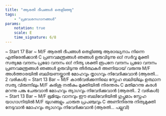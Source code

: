 ```yaml
---
title: "ആരതി ദീപങ്ങൾ തെളിഞ്ഞു"
tags:
    - "പ്രവേശനഗാനങ്ങൾ"
params:
    notation: true
    scale: E
    time_signature: 6/8
---
```

~ Start 17 Bar ~
M/F
ആരതി ദീപങ്ങൾ തെളിഞ്ഞു
ആരാദ്ധ്യനാം നിന്നെ എതിരേൽക്കാൻ
C
പ്രണവമന്ത്രങ്ങൾ ഞങ്ങൾ ഉരുവിടുന്നു
ഓ! സർവ്വ മുക്തി സത്യമേ
വന്ദനം പ്രഭോ വന്ദനം
ഓ! നിത്യ ശക്തി രൂപനേ
വന്ദനം പ്രഭോ വന്ദനം
പ്രണവമന്ത്രങ്ങൾ ഞങ്ങൾ ഉരുവിടുന്നു
തീർത്ഥകർ അണിയായ് വരുന്നു
M/F
അൾത്താരയിൽ ബലിയണയ്ക്കാൻ
മോഹവും തൃാഗവും നിവേദിക്കുവാൻ
(ആരതി... 2 വരികൾ)
~ Start 13 Bar ~
M/F
കാൽവരിക്കുന്നിലെ സ്നേഹ ബലിയിലും
ഉത്ഥാന സത്യ വിരുന്നിലും
M/F
കുരിശു നൽകും മുക്തിയിൽ നിരന്തരം
C
മതിമറന്നു കരൾ മറന്നു പങ്കു ചേരുവാൻ
മോഹവും ത്യാഗവും നിവേദിക്കുവാൻ
(ആരതി.. 2 വരികൾ)
~ Start 13 Bar ~
M/F
ഭൂമിയും വാനവും ഈ ബലിവേദിയിൽ
ഗുപ്തമാം സ്നേഹ യാഗാഗ്നിയിൽ
M/F
യുഗങ്ങളും ചാരുത പ്രപഞ്ചവും
C
അണിനിരന്നു നിത്യമുക്തി നേടുവാൻ
മോഹവും ത്യാഗവും നിവേദിക്കുവാൻ
(ആരതി... പല്ലവി)

